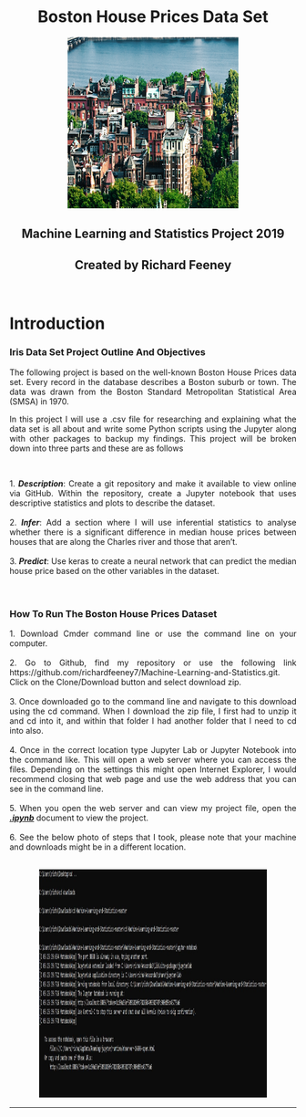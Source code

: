 <h1 align ="center">Boston House Prices Data Set</h1>

<p align ="center"><img src="images/boston-housing-prices.png" alt="Houses" width="300" height="300" title="House"/></p>

<h2 align ="center">Machine Learning and Statistics Project 2019</h2>
<h2 align ="center">Created by Richard Feeney</h2>
<br>

# Introduction

### Iris Data Set Project Outline And Objectives
<div align="justify"> The following project is based on the well-known Boston House Prices data set. Every record in the database describes a Boston suburb or town. The data was drawn from the Boston Standard Metropolitan Statistical Area (SMSA) in 1970. 

In this project I will use a .csv file for researching and explaining what the data set is all about and write some Python scripts using the Jupyter along with other packages to backup my findings. This project will be broken down into three parts and these are as follows</div><br>

<div align="justify">
1. <b><i>Description</i></b>: Create a git repository and make it available to view online via GitHub. Within the repository, create a Jupyter notebook that uses descriptive statistics and plots to describe the dataset.<br><br>
2. <b><i>Infer</i></b>: Add a section where I will use inferential
statistics to analyse whether there is a significant difference in median house prices between houses that are along the Charles river and those that aren’t. <br><br>
3. <b><i>Predict</i></b>: Use keras to create a neural network
that can predict the median house price based on the other variables in the dataset.
</div>
<br><br>

### How To Run The Boston House Prices Dataset
<div align="justify">
1. Download Cmder command line or use the command line on your computer.<br><br>
2. Go to Github, find my repository or use the following link https://github.com/richardfeeney7/Machine-Learning-and-Statistics.git. Click on the Clone/Download button and select download zip. <br><br>
3. Once downloaded go to the command line and navigate to this  download using the cd command. When I download the zip file, I first had to unzip it and cd into it, and within that folder I had another folder that I need to cd into also.<br><br>
4. Once in the correct location type Jupyter Lab or Jupyter Notebook into the command like. This will open a web server where you can access the files. Depending on the settings this might open Internet Explorer, I would recommend closing that web page and use the web address that you can see in the command line. <br><br>
5. When you open the web server and can view my project file, open the <u><b><i>.ipynb</i></b></u> document to view the project. <br><br>
6. See the below photo of steps that I took, please note that your machine and downloads might be in a different location. 
<br><br>

<p align ="center"><img src="images/CLI.JPG" alt="Command Line" width="400" height="400" title="CLI"/></p>
</div>
<hr>


